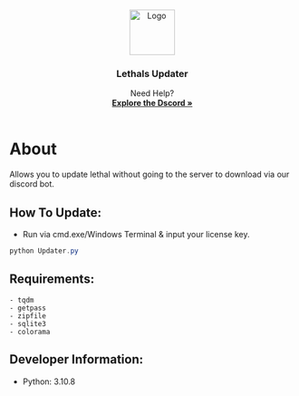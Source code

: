 
<a name="readme-top"></a>

<!-- PROJECT LOGO -->
<br />
<div align="center">
  <a href="https://lethals.org/">
    <img src="https://cdn.discordapp.com/attachments/1086386664714289272/1086759710574772374/Lethal.png" alt="Logo" width="80" height="80">
  </a>
  <h3 align="center">Lethals Updater</h3>
  <p align="center">Need Help?<br/>
    <a href="https://discord.gg/lethals"><strong>Explore the Dscord »</strong></a>
    <br />
    <br />
  </p>
</div>

# About 
Allows you to update lethal without going to the server to download via our discord bot. 

## How To Update:

- Run via cmd.exe/Windows Terminal & input your license key. 

```cs
python Updater.py
```

## Requirements:
```
- tqdm
- getpass
- zipfile
- sqlite3
- colorama 
```

## Developer Information:
- Python: 3.10.8

